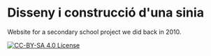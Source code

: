 # Disseny i construcció d'una sinia
Website for a secondary school project we did back in 2010.

[![CC-BY-SA 4.0 License](https://img.shields.io/badge/license-CC--BY--SA_4.0-orange.svg)](https://creativecommons.org/licenses/by-sa/4.0/)

